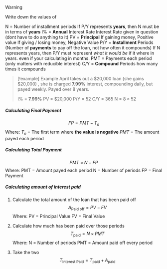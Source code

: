 >[!warning]
>Write down the values of 


N = Number of installment periods
	If P/Y represents **years**, then N must be in terms of **years**
I% = **Annual** Interest Rate
	Interest Rate given in question (dont have to do anything to it)
PV = **Principal**
	If gaining money, Positive value
	If giving / losing money, Negative Value
P/Y = **Installment** Periods
	 (Number of **payments** to pay off the loan, not how often it compounds)
	 If N represents years, then P/Y must represent *what it would be* if it where in years. even if your calculating in months.
PMT = Payments each period (only matters with reducible interest)
C/Y = **Compound** Periods
	how many times it compounds

>[!example] Example
>April takes out a \$20,000 loan (she gains \$20,000) , she is charged **7.99%** interest, compounding daily, but payed weekly. Payed over 8 years.
>
>I% = **7.99%**
>PV = \$20,000
>P/Y = 52 
>C/Y = 365
>N = $8 \times 52$ 
>
>

##### Calculating Final Payment
$$FP=PMT-T_{n}$$
Where:
$T_n$ = The first term where **the value is negative**
$PMT$ = The amount payed each period
##### Calculating Total Payment
$$PMT \times N -FP$$
Where:
PMT = Amount payed each period
N = Number of periods
FP = Final Payment
##### Calculating amount of interest paid
$$$$
1. Calculate the total amount of the loan that has been paid off
$$A_{\text{Paid off}}=PV-FV$$
Where:
PV = Principal Value
FV = Final Value

2. Calculate how much has been paid over those periods
$$T_{\text{paid}} = N \times PMT$$
Where:
N = Number of periods
PMT = Amount paid off every period
3. Take the two
$$T_{\text{Interest Paid}} = T_{\text{paid}} + A_{\text{paid}}$$



